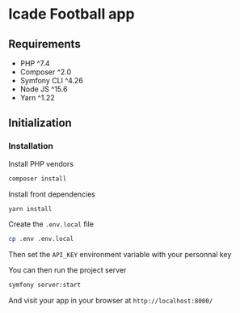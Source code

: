# Icade Football app

## Requirements

- PHP ^7.4
- Composer ^2.0
- Symfony CLI ^4.26
- Node JS ^15.6
- Yarn ^1.22

## Initialization

### Installation

Install PHP vendors

```bash
composer install
```

Install front dependencies

```bash
yarn install
```

Create the `.env.local` file

```bash
cp .env .env.local
```

Then set the `API_KEY` environment variable with your personnal key



You can then run the project server

```bash
symfony server:start
```

And visit your app in your browser at `http://localhost:8000/` 
